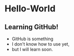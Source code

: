 # Hello-World
## Learning GitHub! 
* GitHub is something
* I don't know how to use yet,
* but I will learn soon.
